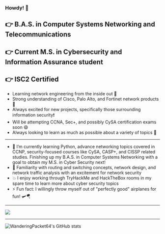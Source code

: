 ### Howdy! 🤠

## 👉 B.A.S. in Computer Systems Networking and Telecommunications
## 👉 Current M.S. in Cybersecurity and Information Assurance student
## 👉 ISC2 Certified

- Learning network engineering from the inside out 📖
- Strong understanding of Cisco, Palo Alto, and Fortinet network products 🤯
- Always excited for new projects, specifically those surrounding information security❗
- Will be attempting CCNA, Sec+, and possibly CySA certification exams soon 😄
- Always looking to learn as much as possible about a variety of topics 🙂

---

- 🌱 I’m currently learning Python, advance networking topics covered in CCNP, security-focused courses like CySA, CASP+, and CISSP related studies. Finishing up my B.A.S. in Computer Systems Networking with a goal to obtain my M.S. in Cyber Security next!
- 💬 Familiarity with routing and switching concepts, network design, and network traffic analysis with an excitement for network security
- 💥 I enjoy working through TryHackMe and HackTheBox rooms in my spare time to learn more about cyber security topics
- ⚡ Fun fact: I willingly throw myself out of "perfectly good" airplanes for fun! 🛩️🪂

---

<img src="https://tryhackme-badges.s3.amazonaws.com/WanderingPacket.png" />

---

![WanderingPacket64's GitHub stats](https://github-readme-stats.vercel.app/api?username=WanderingPacket64&theme=dark&show_icons=true)
